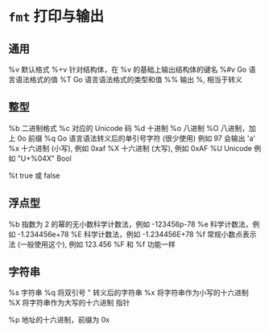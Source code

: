 # `fmt` 打印与输出

## 通用

%v 默认格式
%+v 针对结构体，在 %v 的基础上输出结构体的键名
%#v Go 语言语法格式的值
%T Go 语言语法格式的类型和值
%% 输出 %, 相当于转义

## 整型

%b 二进制格式
%c 对应的 Unicode 码
%d 十进制
%o 八进制
%O 八进制，加上 0o 前缀
%q Go 语言语法转义后的单引号字符 (很少使用) 例如 97 会输出 'a'
%x 十六进制 (小写), 例如 0xaf
%X 十六进制 (大写), 例如 0xAF
%U Unicode 例如 "U+%04X"
Bool

%t true 或 false

## 浮点型

%b 指数为 2 的幂的无小数科学计数法，例如 -123456p-78
%e 科学计数法，例如 -1.234456e+78
%E 科学计数法，例如 -1.234456E+78
%f 常规小数点表示法 (一般使用这个), 例如 123.456
%F 和 %f 功能一样

## 字符串

%s 字符串
%q 将双引号 " 转义后的字符串
%x 将字符串作为小写的十六进制
%X 将字符串作为大写的十六进制
指针

%p 地址的十六进制，前缀为 0x
